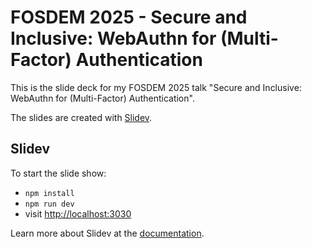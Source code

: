# FOSDEM 2025 - Secure and Inclusive: WebAuthn for (Multi-Factor) Authentication

This is the slide deck for my FOSDEM 2025 talk "Secure and Inclusive: WebAuthn for (Multi-Factor) Authentication".

The slides are created with [Slidev](https://sli.dev/).

## Slidev

To start the slide show:

- `npm install`
- `npm run dev`
- visit <http://localhost:3030>

Learn more about Slidev at the [documentation](https://sli.dev/).
